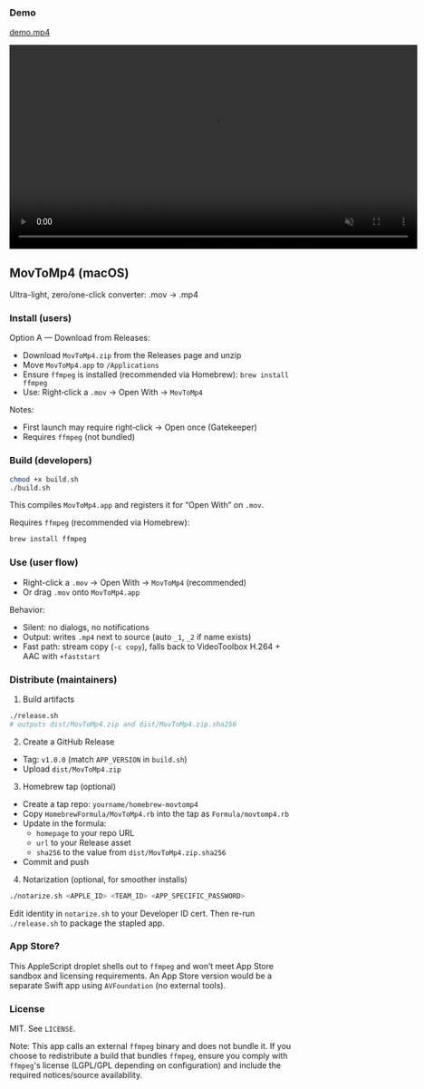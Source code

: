 ### Demo

 [demo.mp4](demo.mp4)

<video src="demo.mp4" controls width="720" autoplay loop muted playsinline></video>

## MovToMp4 (macOS)

Ultra-light, zero/one-click converter: .mov → .mp4

### Install (users)

Option A — Download from Releases:
- Download `MovToMp4.zip` from the Releases page and unzip
- Move `MovToMp4.app` to `/Applications`
- Ensure `ffmpeg` is installed (recommended via Homebrew): `brew install ffmpeg`
- Use: Right‑click a `.mov` → Open With → `MovToMp4`

Notes:
- First launch may require right‑click → Open once (Gatekeeper)
- Requires `ffmpeg` (not bundled)

### Build (developers)

```bash
chmod +x build.sh
./build.sh
```

This compiles `MovToMp4.app` and registers it for “Open With” on `.mov`.

Requires `ffmpeg` (recommended via Homebrew):

```bash
brew install ffmpeg
```

### Use (user flow)

- Right-click a `.mov` → Open With → `MovToMp4` (recommended)
- Or drag `.mov` onto `MovToMp4.app`

Behavior:
- Silent: no dialogs, no notifications
- Output: writes `.mp4` next to source (auto `_1`, `_2` if name exists)
- Fast path: stream copy (`-c copy`), falls back to VideoToolbox H.264 + AAC with `+faststart`

### Distribute (maintainers)

1) Build artifacts
```bash
./release.sh
# outputs dist/MovToMp4.zip and dist/MovToMp4.zip.sha256
```

2) Create a GitHub Release
- Tag: `v1.0.0` (match `APP_VERSION` in `build.sh`)
- Upload `dist/MovToMp4.zip`

3) Homebrew tap (optional)
- Create a tap repo: `yourname/homebrew-movtomp4`
- Copy `HomebrewFormula/MovToMp4.rb` into the tap as `Formula/movtomp4.rb`
- Update in the formula:
  - `homepage` to your repo URL
  - `url` to your Release asset
  - `sha256` to the value from `dist/MovToMp4.zip.sha256`
- Commit and push

4) Notarization (optional, for smoother installs)
```bash
./notarize.sh <APPLE_ID> <TEAM_ID> <APP_SPECIFIC_PASSWORD>
```
Edit identity in `notarize.sh` to your Developer ID cert. Then re-run `./release.sh` to package the stapled app.

### App Store?

This AppleScript droplet shells out to `ffmpeg` and won’t meet App Store sandbox and licensing requirements. An App Store version would be a separate Swift app using `AVFoundation` (no external tools).

### License

MIT. See `LICENSE`.

Note: This app calls an external `ffmpeg` binary and does not bundle it. If you choose to redistribute a build that bundles `ffmpeg`, ensure you comply with `ffmpeg`'s license (LGPL/GPL depending on configuration) and include the required notices/source availability.
